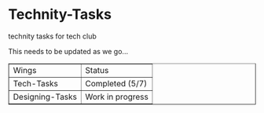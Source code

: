 # Technity-Tasks
technity tasks for tech club 

This needs to be updated as we go...

<table border="1">
<tr style="background-color:light-blue;">
  <td>Wings</td>
  <td>Status</td>
</tr>
<tr>
  <td>Tech-Tasks</td>
  <td>Completed (5/7)</td>
</tr>
<tr>
  <td>Designing-Tasks</td>
  <td>Work in progress</td>
</tr>
</table>
